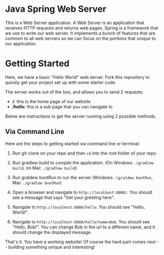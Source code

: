 # Java Spring Web Server

This is a Web Server application. A Web Server is an application that receives HTTP requests and returns web pages. Spring is a framework that we use to write our web server. It implements a bunch of features that are common to all web servers so we can focus on the portions that unique to our application.

# Getting Started

Here, we have a basic "Hello World" web server. Fork this repository to quickly get your project set up with some starter code.

The server works out of the box, and allows you to send 2 requests:

- **/**: this is the home page of our website
- **/hello**: this is a sub page that you can navigate to

Below are instructions to get the server running using 2 possible methods.

## Via Command Line

Here are the steps to getting started via command line or terminal:

1. Run git clone on your repo and then `cd` into the root folder of your repo.

2. Run gradlew build to compile the application. (On Windows `.\gradlew build`, on Mac `./gradlew build`)

3. Run graldew bootRun to run the server (Windows `.\graldew bootRun`, Mac `./gradlew bootRun`)

4. Open a browser and navigate to `http://localhost:8080/`. You should see a message that says "Get your greeting here".

5. Navigate to `http://localhost:8080/hello`. You should see "Hello, World!".

6. Navigate to `http://localhost:8080/hello?name=Bob`. You should see "Hello, Bob!". You can change Bob in the url to a different name, and it should change the displayed message.

That's it. You have a working website! Of course the hard part comes next -- building something unique and interesting! 